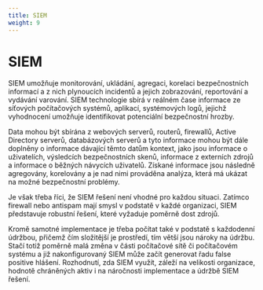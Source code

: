```yaml
---
title: SIEM
weight: 9
---
```


# SIEM

SIEM umožňuje monitorování, ukládání, agregaci, korelaci bezpečnostních informací a z nich plynoucích incidentů a jejich zobrazování, reportování a vydávání varování. SIEM technologie sbírá v reálném čase informace ze síťových počítačových systémů, aplikací, systémových logů, jejichž vyhodnocení umožňuje identifikovat potenciální bezpečnostní hrozby.

Data mohou být sbírána z webových serverů, routerů, firewallů, Active Directory serverů, databázových serverů a tyto informace mohou být dále doplněny o informace dávající těmto
datům kontext, jako jsou informace o uživatelích, výsledcích bezpečnostních skenů, informace z externích zdrojů a informace o běžných návycích uživatelů. Získané informace jsou následně agregovány, korelovány a je nad nimi prováděna analýza, která má ukázat na možné bezpečnostní problémy.

Je však třeba říci, že SIEM řešení není vhodné pro každou situaci. Zatímco firewall nebo antispam mají smysl v podstatě v každé organizaci, SIEM představuje robustní řešení, které vyžaduje poměrně dost zdrojů.

Kromě samotné implementace je třeba počítat také v podstatě s každodenní údržbou, přičemž čím složitější je prostředí, tím větší jsou nároky na údržbu. Stačí totiž poměrně malá změna v části počítačové sítě či počítačovém systému a již nakonfigurovaný SIEM může začít generovat řadu false positive hlášení. Rozhodnutí, zda SIEM využít, záleží na velikosti organizace, hodnotě chráněných aktiv i na náročnosti implementace a údržbě SIEM řešení.